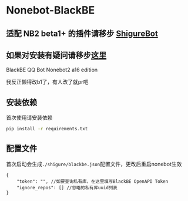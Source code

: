 # Nonebot-BlackBE

## 适配 NB2 beta1+ 的插件请移步 [ShigureBot](https://github.com/lgc2333/ShigureBot/tree/main/src/plugins/shigure_bot/plugins/blackbe)
## 如果对安装有疑问请移步[这里](https://github.com/lgc2333/ShigureBot#shigurebot)

BlackBE QQ Bot Nonebot2 a16 edition

我反正懒得改b1了，有人改了就pr吧

安装依赖
----
首次使用请安装依赖
```bash
pip install -r requirements.txt
```

配置文件
----
首次启动会生成`./shigure/blackbe.json`配置文件，更改后重启nonebot生效

```jsonc
{
    "token": "", //如要查询私有库，在这里填写BlackBE OpenAPI Token
    "ignore_repos": [] //忽略的私有库uuid列表
}
```
